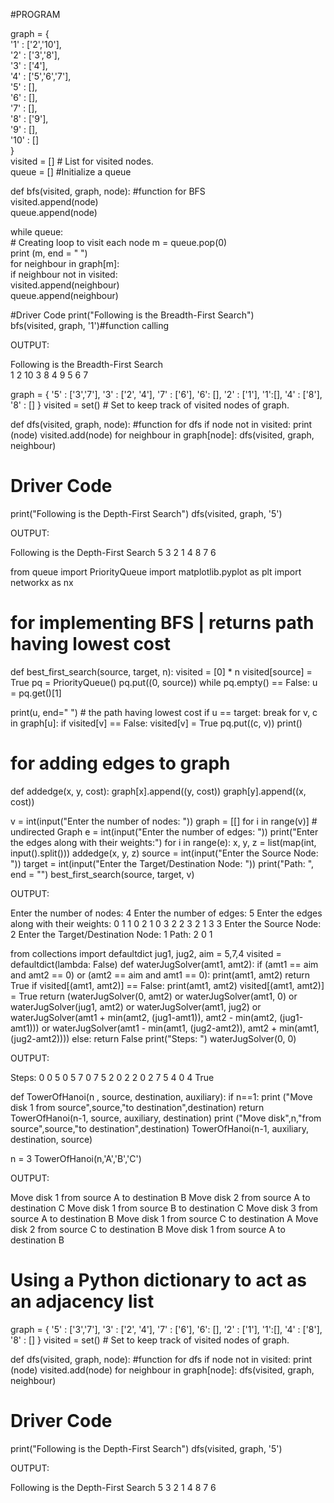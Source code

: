 #PROGRAM 

graph = {<br>
'1' : ['2','10'],<br>
'2' : ['3','8'],<br>
'3' : ['4'],<br>
'4' : ['5','6','7'],<br>
'5' : [],<br>
'6' : [],<br>
'7' : [],<br>
'8' : ['9'],<br>
'9' : [],<br>
'10' : []<br>
}<br>
visited = [] # List for visited nodes.<br>
queue = []     #Initialize a queue<br>

def bfs(visited, graph, node): #function for BFS<br>
  visited.append(node)<br>
  queue.append(node)<br>

  while queue:    <br>      # Creating loop to visit each node
    m = queue.pop(0) <br>
    print (m, end = " ")<br> 
      for neighbour in graph[m]:<br>
      if neighbour not in visited:<br>
        visited.append(neighbour)<br>
        queue.append(neighbour)<br>

#Driver Code
print("Following is the Breadth-First Search")<br>
bfs(visited, graph, '1')#function calling<br>

OUTPUT:<br>

Following is the Breadth-First Search<br>
1 2 10 3 8 4 9 5 6 7<br>


graph = {
'5' : ['3','7'],
'3' : ['2', '4'],
'7' : ['6'],
'6': [],
'2' : ['1'],
'1':[],
'4' : ['8'],
'8' : []
}
visited = set() # Set to keep track of visited nodes of graph.

def dfs(visited, graph, node):  #function for dfs 
    if node not in visited:
        print (node)
        visited.add(node)
        for neighbour in graph[node]:
            dfs(visited, graph, neighbour)

# Driver Code
print("Following is the Depth-First Search")
dfs(visited, graph, '5')

OUTPUT:

Following is the Depth-First Search
5
3
2
1
4
8
7
6


from queue import PriorityQueue
import matplotlib.pyplot as plt
import networkx as nx
# for implementing BFS | returns path having lowest cost
def best_first_search(source, target, n):
 visited = [0] * n
 visited[source] = True
 pq = PriorityQueue()
 pq.put((0, source))
 while pq.empty() == False:
   u = pq.get()[1]

   print(u, end=" ") # the path having lowest cost
   if u == target:
     break
   for v, c in graph[u]:
     if visited[v] == False:
       visited[v] = True
       pq.put((c, v))
       print()
# for adding edges to graph
def addedge(x, y, cost):
 graph[x].append((y, cost))
 graph[y].append((x, cost))

v = int(input("Enter the number of nodes: "))
graph = [[] for i in range(v)] # undirected Graph
e = int(input("Enter the number of edges: "))
print("Enter the edges along with their weights:")
for i in range(e):
 x, y, z = list(map(int, input().split()))
 addedge(x, y, z)
source = int(input("Enter the Source Node: "))
target = int(input("Enter the Target/Destination Node: "))
print("Path: ", end = "")
best_first_search(source, target, v)

OUTPUT:

Enter the number of nodes: 4
Enter the number of edges: 5
Enter the edges along with their weights:
0 1 1
0 2 1
0 3 2 
2 3 2
1 3 3
Enter the Source Node: 2
Enter the Target/Destination Node: 1
Path: 2 
0 
1 


from collections import defaultdict
jug1, jug2, aim = 5,7,4
visited = defaultdict(lambda: False)
def waterJugSolver(amt1, amt2):
 if (amt1 == aim and amt2 == 0) or (amt2 == aim and amt1 == 0):
   print(amt1, amt2)
   return True
 if visited[(amt1, amt2)] == False:
   print(amt1, amt2)
   visited[(amt1, amt2)] = True
   return (waterJugSolver(0, amt2) or
 waterJugSolver(amt1, 0) or
 waterJugSolver(jug1, amt2) or
 waterJugSolver(amt1, jug2) or
 waterJugSolver(amt1 + min(amt2, (jug1-amt1)),
 amt2 - min(amt2, (jug1-amt1))) or
 waterJugSolver(amt1 - min(amt1, (jug2-amt2)),
 amt2 + min(amt1, (jug2-amt2))))
 else:
   return False
print("Steps: ")
waterJugSolver(0, 0)

OUTPUT:

Steps: 
0 0
5 0
5 7
0 7
5 2
0 2
2 0
2 7
5 4
0 4
True


def TowerOfHanoi(n , source, destination, auxiliary):
    if n==1:
        print ("Move disk 1 from source",source,"to destination",destination)
        return
    TowerOfHanoi(n-1, source, auxiliary, destination)
    print ("Move disk",n,"from source",source,"to destination",destination)
    TowerOfHanoi(n-1, auxiliary, destination, source)

n = 3
TowerOfHanoi(n,'A','B','C')

OUTPUT:

Move disk 1 from source A to destination B
Move disk 2 from source A to destination C
Move disk 1 from source B to destination C
Move disk 3 from source A to destination B
Move disk 1 from source C to destination A
Move disk 2 from source C to destination B
Move disk 1 from source A to destination B


# Using a Python dictionary to act as an adjacency list
graph = {
'5' : ['3','7'],
'3' : ['2', '4'],
'7' : ['6'],
'6': [],
'2' : ['1'],
'1':[],
'4' : ['8'],
'8' : []
}
visited = set() # Set to keep track of visited nodes of graph.

def dfs(visited, graph, node):  #function for dfs 
    if node not in visited:
        print (node)
        visited.add(node)
        for neighbour in graph[node]:
            dfs(visited, graph, neighbour)

# Driver Code
print("Following is the Depth-First Search")
dfs(visited, graph, '5')

OUTPUT:

Following is the Depth-First Search
5
3
2
1
4
8
7
6
